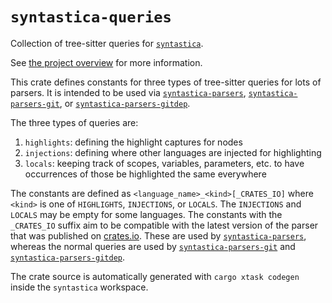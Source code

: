 # `syntastica-queries`

Collection of tree-sitter queries for
[`syntastica`](https://crates.io/crates/syntastica).

See
[the project overview](https://rubixdev.github.io/syntastica/syntastica/#crates-for-internal-use)
for more information.

This crate defines constants for three types of tree-sitter queries for lots of
parsers. It is intended to be used via
[`syntastica-parsers`](https://crates.io/crates/syntastica-parsers),
[`syntastica-parsers-git`](https://crates.io/crates/syntastica-parsers-git), or
[`syntastica-parsers-gitdep`](https://github.com/RubixDev/syntastica/tree/main/syntastica-parsers-gitdep).

The three types of queries are:

1. `highlights`: defining the highlight captures for nodes
2. `injections`: defining where other languages are injected for highlighting
3. `locals`: keeping track of scopes, variables, parameters, etc. to have
   occurrences of those be highlighted the same everywhere

The constants are defined as `<language_name>_<kind>[_CRATES_IO]` where `<kind>`
is one of `HIGHLIGHTS`, `INJECTIONS`, or `LOCALS`. The `INJECTIONS` and `LOCALS`
may be empty for some languages. The constants with the `_CRATES_IO` suffix aim
to be compatible with the latest version of the parser that was published on
[crates.io](https://crates.io). These are used by
[`syntastica-parsers`](https://crates.io/crates/syntastica-parsers), whereas the
normal queries are used by
[`syntastica-parsers-git`](https://crates.io/crates/syntastica-parsers-git) and
[`syntastica-parsers-gitdep`](https://github.com/RubixDev/syntastica/tree/main/syntastica-parsers-gitdep).

The crate source is automatically generated with `cargo xtask codegen` inside
the `syntastica` workspace.
